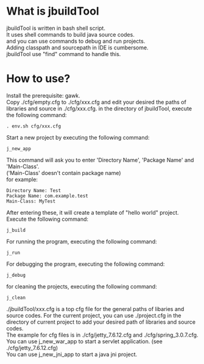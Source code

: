 What is jbuildTool
=============
jbuildTool is written in bash shell script.  
It uses shell commands to build java source codes.  
and you can use commands to debug and run projects.  
Adding classpath and sourcepath in IDE is cumbersome.  
jbuildTool use "find" command to handle this.  

How to use?
=============
Install the prerequisite: gawk.  
Copy ./cfg/empty.cfg to ./cfg/xxx.cfg and edit your desired the paths of libraries and source in ./cfg/xxx.cfg.
in the directory of jbuildTool, execute the following command:  

    . env.sh cfg/xxx.cfg

Start a new project by executing the following command:

    j_new_app

This command will ask you to enter 'Directory Name', 'Package Name' and 'Main-Class'.  
('Main-Class' doesn't contain package name)  
for example:  

    Directory Name: Test
    Package Name: com.example.test
    Main-Class: MyTest

After entering these, it will create a template of "hello world" project.
Execute the following command:

    j_build 

For running the program, executing the following command:

    j_run

For debugging the program, executing the following command:

    j_debug

for cleaning the projects, executing the following command:

    j_clean


./jbuildTool/xxx.cfg is a top cfg file for the general paths of libaries and source codes.
For the current project, you can use ./project.cfg in the directory of current project to 
add your desired path of libraries and source codes.   
The example for cfg files is in ./cfg/jetty_7.6.12.cfg and ./cfg/spring_3.0.7.cfg.  
You can use j_new_war_app to start a servlet application. (see ./cfg/jetty_7.6.12.cfg)   
You can use j_new_jni_app to start a java jni project.




